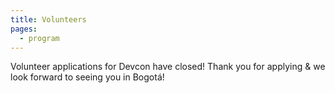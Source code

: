 ```yaml
---
title: Volunteers
pages:
  - program
---
```

Volunteer applications for Devcon have closed! Thank you for applying & we look forward to seeing you in Bogotá!
